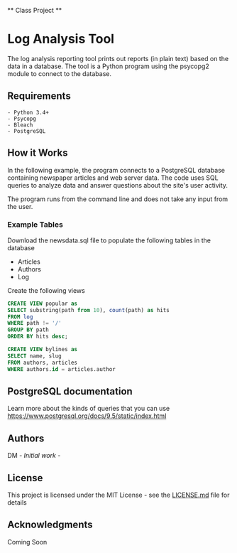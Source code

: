 ** Class Project **

# Log Analysis Tool

The log analysis reporting tool prints out reports (in plain text) based on the data in a database. The tool is a Python program using the psycopg2 module to connect to the database.

## Requirements

```
- Python 3.4+
- Psycopg
- Bleach
- PostgreSQL
```

## How it Works

In the following example, the program connects to a PostgreSQL database containing newspaper articles and web server data. The code uses SQL queries to analyze data and answer questions about the site's user activity.

The program runs from the command line and does not take any input from the user.

### Example Tables

Download the newsdata.sql file to populate the following tables in the database

  * Articles 
  * Authors 
  * Log

Create the following views

  ```sql
CREATE VIEW popular as
SELECT substring(path from 10), count(path) as hits
FROM log
WHERE path != '/'
GROUP BY path
ORDER BY hits desc;
  ```
  
```sql
CREATE VIEW bylines as
SELECT name, slug
FROM authors, articles
WHERE authors.id = articles.author
```
## PostgreSQL documentation

Learn more about the kinds of queries that you can use https://www.postgresql.org/docs/9.5/static/index.html

## Authors

DM - *Initial work* - 

## License

This project is licensed under the MIT License - see the [LICENSE.md](LICENSE.md) file for details

## Acknowledgments

Coming Soon
